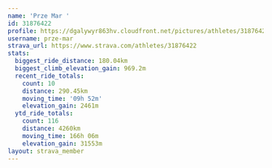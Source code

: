 ```yaml
---
name: 'Prze Mar '
id: 31876422
profile: https://dgalywyr863hv.cloudfront.net/pictures/athletes/31876422/22548952/4/large.jpg
username: prze-mar
strava_url: https://www.strava.com/athletes/31876422
stats:
  biggest_ride_distance: 180.04km
  biggest_climb_elevation_gain: 969.2m
  recent_ride_totals:
    count: 10
    distance: 290.45km
    moving_time: '09h 52m'
    elevation_gain: 2461m
  ytd_ride_totals:
    count: 116
    distance: 4260km
    moving_time: 166h 06m
    elevation_gain: 31553m
layout: strava_member
--- 
```

